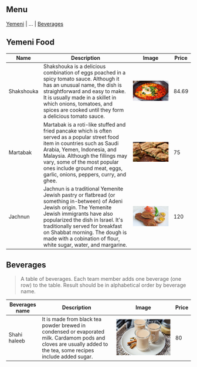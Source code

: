 ## Menu

[Yemeni](#yemeni-food) | ... | [Beverages](#beverages)

## Yemeni Food
| Name       | Description                                                                                                                                                                                                                                           | Image                                | Price |
|------------|-------------------------------------------------------------------------------------------------------------------------------------------------------------------------------------------------------------------------------------------------------|--------------------------------------|----|
| Shakshouka | Shakshouka is a delicious combination of eggs poached in a spicy tomato sauce. Although it has an unusual name, the dish is straightforward and easy to make. It is usually made in a skillet in which onions, tomatoes, and spices are cooked until they form a delicious tomato sauce. | ![Shakshouka](images/shakshouka.jpg) | 84.69 |
| Martabak  | Martabak is a roti-like stuffed and fried pancake which is often served as a popular street food item in countries such as Saudi Arabia, Yemen, Indonesia, and Malaysia. Although the fillings may vary, some of the most popular ones include ground meat, eggs, garlic, onions, peppers, curry, and ghee. | ![Martabak](images/martabak.jpg)     | 75 |
| Jachnun    | Jachnun is a traditional Yemenite Jewish pastry or flatbread (or something in-between) of Adeni Jewish origin. The Yemenite Jewish immigrants have also popularized the dish in Israel. It's traditionally served for breakfast on Shabbat morning. The dough is made with a cobination of flour, white sugar, water, and margarine. | ![Jachnun](images/jachnun.jpg)       | 120 |

## Beverages

> A table of beverages. Each team member adds one beverage (one row) to the table.
> Result should be in alphabetical order by beverage name.

| Beverages name | Description | Image                                | Price |
|--------------|-------------|--------------------------------------|----|
| Shahi haleeb |It is made from black tea powder brewed in condensed or evaporated milk. Cardamom pods and cloves are usually added to the tea, some recipes include added sugar. | ![Shahi haleeb](images/milk-tea.jpg) | 80 |